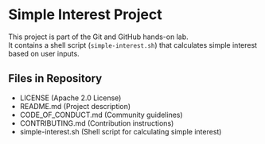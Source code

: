 # Simple Interest Project

This project is part of the Git and GitHub hands-on lab.  
It contains a shell script (`simple-interest.sh`) that calculates simple interest based on user inputs.

## Files in Repository
- LICENSE (Apache 2.0 License)
- README.md (Project description)
- CODE_OF_CONDUCT.md (Community guidelines)
- CONTRIBUTING.md (Contribution instructions)
- simple-interest.sh (Shell script for calculating simple interest)
